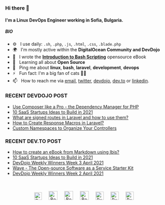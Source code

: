 ### Hi there 👋

#### I'm a Linux DevOps Engineer working in Sofia, Bulgaria.

##### BIO

- ⚙️&nbsp;&nbsp; I use daily: `.sh`, `.php`, `.js`, `.html`, `.css`, `.blade.php`
- 🌍&nbsp;&nbsp; I'm mostly active within the **DigitalOcean Community and DevDojo**
- 📘&nbsp;&nbsp; I wrote the **[Introduction to Bash Scripting](https://github.com/bobbyiliev/introduction-to-bash-scripting)** opensource eBook
- 🌱&nbsp;&nbsp; Learning all about **Open Source**
- 💬&nbsp;&nbsp; Ping me about **linux**, **bash**, **laravel**, **development**, **devops**
- ⚡️&nbsp;&nbsp; Fun fact: I'm a big fan of cats 🐱‍💻
- 📫&nbsp;&nbsp; How to reach me via [email], [twitter], [devdojo], [dev.to] or [linkedin].

### RECENT DEVDOJO POST

<!-- DEVDOJO:START -->
- [Use Composer like a Pro - the Dependency Manager for PHP](https://devdojo.com/bobbyiliev/use-composer-like-a-pro-the-dependency-manager-for-php)
- [10 SaaS Startups Ideas to Build in 2021](https://devdojo.com/bobbyiliev/10-saas-startups-ideas-to-build-in-2021)
- [What are signed routes in Laravel and how to use them?](https://devdojo.com/bobbyiliev/what-are-signed-routes-in-laravel-and-how-to-use-them)
- [How to Create Response Macros in Laravel?](https://devdojo.com/bobbyiliev/how-to-create-response-macros-in-laravel)
- [Custom Namespaces to Organize Your Controllers](https://devdojo.com/bobbyiliev/custom-namespaces-to-organize-your-controllers)
<!-- DEVDOJO:END -->

### RECENT DEV.TO POST
<!-- BLOG-POST-LIST:START -->
- [How to create an eBook from Markdown using Ibis?](https://dev.to/bobbyiliev/how-to-create-an-ebook-from-markdown-using-ibis-keg)
- [10 SaaS Startups Ideas to Build in 2021](https://dev.to/bobbyiliev/10-saas-startups-ideas-to-build-in-2021-2047)
- [DevDojo Weekly Winners Week 3 April 2021](https://dev.to/bobbyiliev/devdojo-weekly-winners-week-3-april-2021-4ink)
- [Wave - The Open-source Software as a Service Starter Kit](https://dev.to/bobbyiliev/wave-the-open-source-software-as-a-service-starter-kit-35h7)
- [DevDojo Weekly Winners Week 2 April 2021](https://dev.to/bobbyiliev/devdojo-weekly-winners-week-2-april-2021-1nn2)
<!-- BLOG-POST-LIST:END -->


<p align="center">
<br><br>
<a href="https://dev.to/bobbyiliev"> 
<img src="https://d2fltix0v2e0sb.cloudfront.net/dev-badge.svg" alt="Bobby Iliev dev to profile" width="24px"/></a>
&emsp;
<a href= "https://instagram.com/bobby.iliev">
<img src="https://img.icons8.com/ios-glyphs/256/000000/instagram-new.svg" alt="Bobby Iliev instagram profile" width="28px"/></a>
&emsp;
<a href="https://www.paypal.com/paypalme/bobbyiliev">
<img src="https://img.icons8.com/ios-glyphs/256/000000/paypal.png" alt="Bobby Iliev pay pal me profile" width="28px"/></a> 
&emsp;
<a href="https://bobbyiliev.com">
<img src="https://img.icons8.com/material/256/000000/globe--v1.png" alt="Bobby Iliev personal website" width="28px"/></a>
&emsp;
<a href="https://linkedin.com/in/bobby-iliev">
<img src="https://img.icons8.com/ios-filled/256/000000/linkedin.svg" alt="Bobby Iliev linked in profile" width="26px"/></a>
&emsp;
<a href="https://twitter.com/bobbyiliev_">
<img src="https://img.icons8.com/ios-filled/256/000000/twitter.svg" alt="Bobby Iliev twitter profile" width="26px"/></a>
&emsp;
<a href="https://youtube.com/channel/UCQWmdHTeAO0UvaNqve9udRw/">
<img src="https://img.icons8.com/ios-filled/256/000000/youtube.svg" alt="Bobby Iliev YouTube profile" width="26px"/></a>
</p>

[email]: mailto:bobby@bobbyiliev.com
[twitter]: https://twitter.com/bobbyiliev_
[devdojo]: https://devdojo.com/bobbyiliev
[dev.to]: https://dev.to/bobbyiliev
[linkedin]: https://www.linkedin.com/in/bobby-iliev
[youtube]: https://youtube.com/channel/UCQWmdHTeAO0UvaNqve9udRw/
